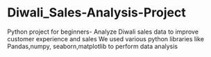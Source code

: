 # Diwali_Sales-Analysis-Project
Python project for beginners- Analyze Diwali sales data to improve customer experience and sales
We used various python libraries like Pandas,numpy, seaborn,matplotlib to perform data analysis
